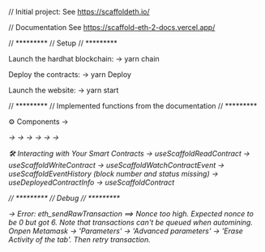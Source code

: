 
// Initial project:
See https://scaffoldeth.io/

// Documentation
See https://scaffold-eth-2-docs.vercel.app/

// *********
// Setup
// *********

Launch the hardhat blockchain: 
-> yarn chain

Deploy the contracts:
-> yarn Deploy

Launch the website: 
-> yarn start


// *********
// Implemented functions from the documentation
// *********

⚙ Components
-> <Address>
-> <Balance>
-> <AddressInput>
-> <EtherInput>
-> <InputBase>
-> <IntegerInput>
-> <RainbowKitCustomConnectButton>

🛠 Interacting with Your Smart Contracts
-> useScaffoldReadContract
-> useScaffoldWriteContract
-> useScaffoldWatchContractEvent
-> useScaffoldEventHistory (block number and status missing)
-> useDeployedContractInfo
-> useScaffoldContract


// *********
// Debug
// *********

-> Error: eth_sendRawTransaction ==> Nonce too high. Expected nonce to be 0 but got 6. Note that transactions can't be queued when automining.
Onpen Metamask -> 'Parameters' -> 'Advanced parameters' -> 'Erase Activity of the tab'.  Then retry transaction.

